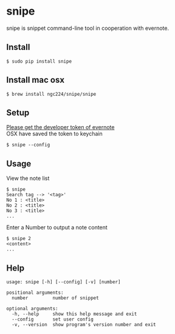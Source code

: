 snipe
=======
snipe is snippet command-line tool in cooperation with evernote.  


Install
-----
    $ sudo pip install snipe

Install mac osx
-----
    $ brew install ngc224/snipe/snipe

Setup
-----
[Please get the developer token of evernote](https://www.evernote.com/api/DeveloperToken.action)   
OSX have saved the token to keychain  

    $ snipe --config

Usage
-----
View the note list

    $ snipe
    Search tag --> '<tag>'
    No 1 : <title>
    No 2 : <title>
    No 3 : <title>
    ...
    
Enter a Number to output a note content

    $ snipe 2
    <content>
    ...

Help
-----
    usage: snipe [-h] [--config] [-v] [number]
    
    positional arguments:
      number         number of snippet
    
    optional arguments:
      -h, --help     show this help message and exit
      --config       set user config
      -v, --version  show program's version number and exit
